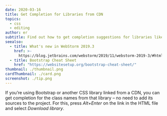 ```yaml
---
date: 2020-03-16
title: Get Completion for Libraries from CDN
topics:
  - css
  - editing
author: er
subtitle: Find out how to get completion suggestions for libraries like Bootstrap.
seealso:
  - title: What's new in WebStorm 2019.3
    href: >-
      https://blog.jetbrains.com/webstorm/2019/11/webstorm-2019-3/#html_and_style_sheets
  - title: Bootstrap Cheat Sheet
    href: "https://websitesetup.org/bootstrap-cheat-sheet/"
thumbnail: ./thumbnail.png
cardThumbnail: ./card.png
screenshot: ./tip.png
---
```


If you’re using Bootstrap or another CSS library linked from a
CDN, you can get completion for the class names from that library – no
need to add its sources to the project. For this, press _Alt+Enter_ on the
link in the HTML file and select _Download library_.
